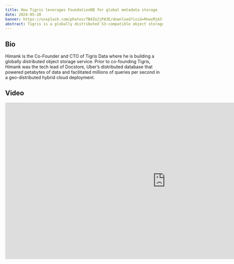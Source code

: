 ```yaml
---
title: How Tigris leverages FoundationDB for global metadata storage
date: 2024-05-20
banner: https://unsplash.com/photos/fB4Zo2jPA3E/download?ixid=MnwxMjA3fDB8MXxzZWFyY2h8OHx8c3R1ZGlvJTIwcmVjb3JkaW5nfGVufDB8fHx8MTY3OTgzMDgxNQ&force=true&w=1920
abstract: Tigris is a globally distributed S3-compatible object storage service. Tigris uses FoundationDB as the underlying storage engine to store the metadata. In this talk, Himank will share the technical details around why they chose FoundationDB and how we are using it at scale to power our object storage service.
---
```


## Bio

Himank is the Co-Founder and CTO of Tigris Data where he is building a
globally distributed object storage service. Prior to co-founding
Tigris, Himank was the tech lead of Docstore, Uber’s distributed
database that powered petabytes of data and facilitated millions of
queries per second in a geo-distributed hybrid cloud deployment.

## Video

<iframe width="1024" height="500" src="https://www.youtube.com/embed/QubKAR1Wl4o?si=9H8dHqs72V6UfrP8" title="YouTube video player" frameborder="0" allow="accelerometer; autoplay; clipboard-write; encrypted-media; gyroscope; picture-in-picture; web-share" referrerpolicy="strict-origin-when-cross-origin" allowfullscreen></iframe>
